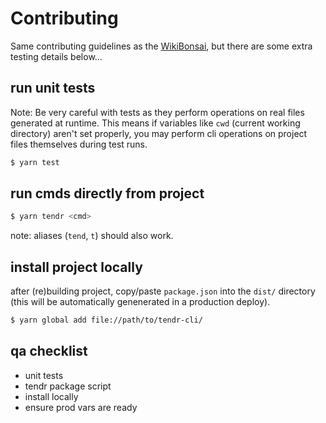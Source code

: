 # Contributing

Same contributing guidelines as the [WikiBonsai](https://github.com/wikibonsai/wikibonsai/tree/main/CONTRIBUTING.md), but there are some extra testing details below...

## run unit tests

Note: Be very careful with tests as they perform operations on real files generated at runtime. This means if variables like `cwd` (current working directory) aren't set properly, you may perform cli operations on project files themselves during test runs.

```bash
$ yarn test
```

## run cmds directly from project

```bash
$ yarn tendr <cmd>
```

note: aliases (`tend`, `t`) should also work.

## install project locally

after (re)building project, copy/paste `package.json` into the `dist/` directory (this will be automatically genenerated in a production deploy).

```bash
$ yarn global add file://path/to/tendr-cli/
```

## qa checklist

- unit tests
- tendr package script
- install locally
- ensure prod vars are ready
